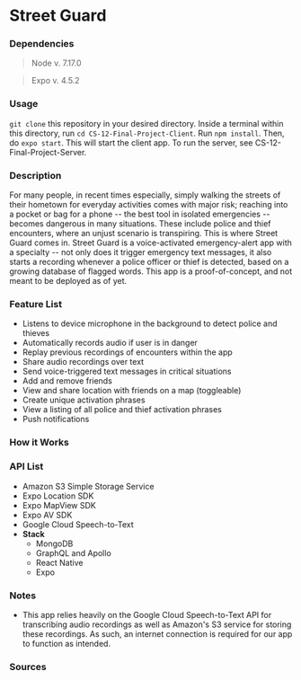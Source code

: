 # Street Guard

### Dependencies

>Node v. 7.17.0

>Expo v. 4.5.2

### Usage
`git clone` this repository in your desired directory. Inside a terminal within this directory, run `cd CS-12-Final-Project-Client`. Run `npm install`. Then, do `expo start`. This will start the client app. To run the server, see CS-12-Final-Project-Server.

### Description
For many people, in recent times especially, simply walking the streets of their hometown for everyday activities comes with major risk; reaching into a pocket or bag for a phone -- the best tool in isolated emergencies -- becomes dangerous in many situations. These include police and thief encounters, where an unjust scenario is transpiring. This is where Street Guard comes in. Street Guard is a voice-activated emergency-alert app with a specialty -- not only does it trigger emergency text messages, it also starts a recording whenever a police officer or thief is detected, based on a growing database of flagged words. This app is a proof-of-concept, and not meant to be deployed as of yet.

### Feature List
- Listens to device microphone in the background to detect police and thieves
- Automatically records audio if user is in danger
- Replay previous recordings of encounters within the app
- Share audio recordings over text
- Send voice-triggered text messages in critical situations
- Add and remove friends
- View and share location with friends on a map (toggleable)
- Create unique activation phrases
- View a listing of all police and thief activation phrases
- Push notifications

### How it Works

### API List
- Amazon S3 Simple Storage Service
- Expo Location SDK
- Expo MapView SDK
- Expo AV SDK
- Google Cloud Speech-to-Text
- **Stack**
    - MongoDB
    - GraphQL and Apollo
    - React Native
    - Expo

### Notes
- This app relies heavily on the Google Cloud Speech-to-Text API for transcribing audio recordings as well as Amazon's S3 service for storing these recordings. As such, an internet connection is required for our app to function as intended.

### Sources
